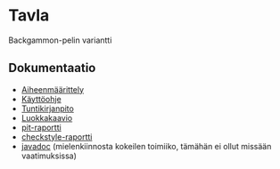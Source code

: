 # Tavla

Backgammon-pelin variantti

## Dokumentaatio

- [Aiheenmäärittely](https://github.com/qzuw/tavla/blob/master/doc/aihe.md)
- [Käyttöohje](https://github.com/qzuw/tavla/blob/master/doc/ohje.md)
- [Tuntikirjanpito](https://github.com/qzuw/tavla/blob/master/doc/tuntikirjanpito.md)
- [Luokkakaavio](https://github.com/qzuw/tavla/blob/master/doc/tavla-luokkakaavio.png)
- [pit-raportti](https://htmlpreview.github.io/?https://github.com/qzuw/tavla/blob/master/doc/pit-raportti/201609012210/index.html)
- [checkstyle-raportti](https://htmlpreview.github.io/?https://github.com/qzuw/tavla/blob/master/doc/checkstyle-raportti/site/checkstyle.html)
- [javadoc](https://htmlpreview.github.io/?https://github.com/qzuw/tavla/blob/master/doc/apidocs/index.html) (mielenkiinnosta kokeilen toimiiko, tämähän ei ollut missään vaatimuksissa)
